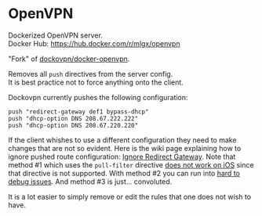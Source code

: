 # OpenVPN
Dockerized OpenVPN server.  
Docker Hub: https://hub.docker.com/r/mlgx/openvpn

"Fork" of [dockovpn/docker-openvpn](https://github.com/dockovpn/docker-openvpn).

Removes all `push` directives from the server config.  
It is best practice not to force anything onto the client.

Dockovpn currently pushes the following configuration:

```
push "redirect-gateway def1 bypass-dhcp"
push "dhcp-option DNS 208.67.222.222"
push "dhcp-option DNS 208.67.220.220"
```

If the client whishes to use a different configuration they need to make changes that are not so evident.
Here is the wiki page explaining how to ignore pushed route configuration: [Ignore Redirect Gateway](https://community.openvpn.net/openvpn/wiki/IgnoreRedirectGateway).
Note that method #1 which uses the `pull-filter` directive [does not work on iOS](https://forums.openvpn.net/viewtopic.php?t=28223) since that directive is not supported.
With method #2 you can run into [hard to debug issues](https://openvpn.net/faq/overriding-a-pushed-route-in-the-clients-config-throws-an-error). And method #3 is just... convoluted.

It is a lot easier to simply remove or edit the rules that one does not wish to have.
